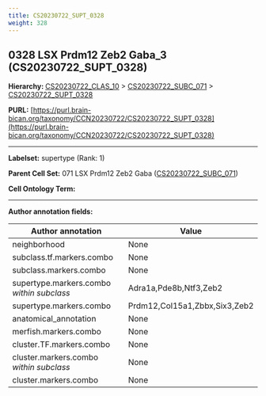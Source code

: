 ```yaml
---
title: CS20230722_SUPT_0328
weight: 328
---
```

## 0328 LSX Prdm12 Zeb2 Gaba_3 (CS20230722_SUPT_0328)
<b>Hierarchy: </b>
[CS20230722_CLAS_10](../CS20230722_CLAS_10) >
[CS20230722_SUBC_071](../CS20230722_SUBC_071) >
[CS20230722_SUPT_0328](../CS20230722_SUPT_0328)

**PURL:** [https://purl.brain-bican.org/taxonomy/CCN20230722/CS20230722_SUPT_0328](https://purl.brain-bican.org/taxonomy/CCN20230722/CS20230722_SUPT_0328)

---


**Labelset:** supertype (Rank: 1)

**Parent Cell Set:** 071 LSX Prdm12 Zeb2 Gaba ([CS20230722_SUBC_071](../CS20230722_SUBC_071))



**Cell Ontology Term:** 

[MARKER GENES.]: #


---

[TRANSFERRED ANNOTATIONS.]: #


[AUTHOR ANNOTATION FIELDS.]: #


**Author annotation fields:**

| Author annotation | Value |
|-------------------|-------|
|neighborhood|None|
|subclass.tf.markers.combo|None|
|subclass.markers.combo|None|
|supertype.markers.combo _within subclass_|Adra1a,Pde8b,Ntf3,Zeb2|
|supertype.markers.combo|Prdm12,Col15a1,Zbbx,Six3,Zeb2|
|anatomical_annotation|None|
|merfish.markers.combo|None|
|cluster.TF.markers.combo|None|
|cluster.markers.combo _within subclass_|None|
|cluster.markers.combo|None|
